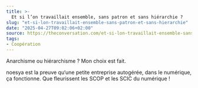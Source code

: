 ```yaml
---
title: >-
  Et si l’on travaillait ensemble, sans patron et sans hiérarchie ?
slug: "et-si-lon-travaillait-ensemble-sans-patron-et-sans-hierarchie"
date: "2025-04-27T09:02:06+02:00"
source: https://theconversation.com/et-si-lon-travaillait-ensemble-sans-patron-et-sans-hierarchie-226076
tags:
- Coopération
---
```

Anarchisme ou hiérarchisme ? Mon choix est fait.

noesya est la preuve qu‘une petite entreprise autogérée, dans le numérique, ça fonctionne. Que fleurissent les SCOP et les SCIC du numérique !